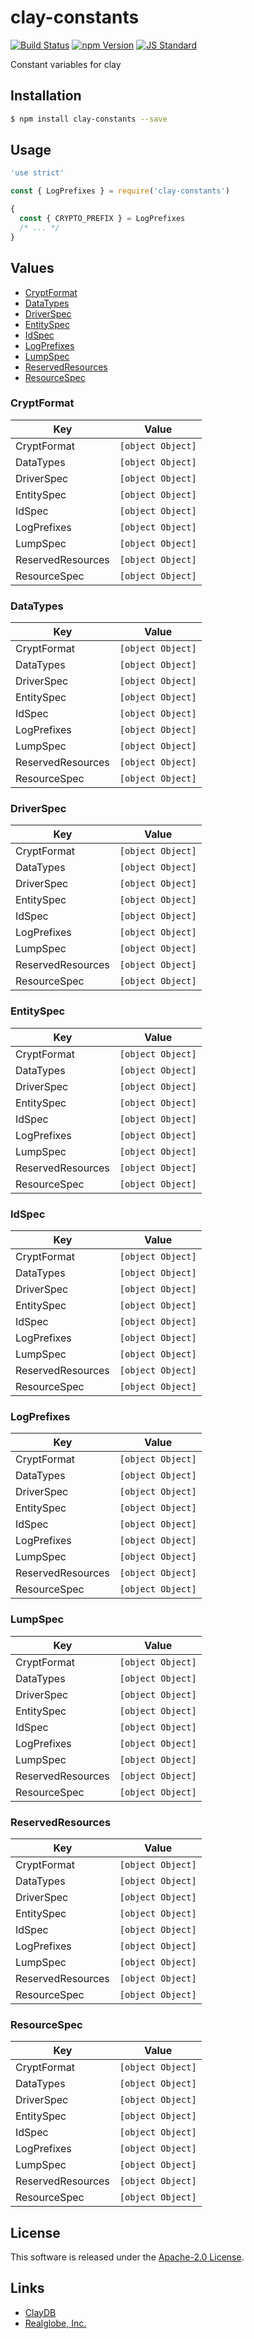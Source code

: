 clay-constants
==========

<!---
This file is generated by ape-tmpl. Do not update manually.
--->

<!-- Badge Start -->
<a name="badges"></a>

[![Build Status][bd_travis_com_shield_url]][bd_travis_com_url]
[![npm Version][bd_npm_shield_url]][bd_npm_url]
[![JS Standard][bd_standard_shield_url]][bd_standard_url]

[bd_repo_url]: https://github.com/realglobe-Inc/clay-constants
[bd_travis_url]: http://travis-ci.org/realglobe-Inc/clay-constants
[bd_travis_shield_url]: http://img.shields.io/travis/realglobe-Inc/clay-constants.svg?style=flat
[bd_travis_com_url]: http://travis-ci.com/realglobe-Inc/clay-constants
[bd_travis_com_shield_url]: https://api.travis-ci.com/realglobe-Inc/clay-constants.svg?token=aeFzCpBZebyaRijpCFmm
[bd_license_url]: https://github.com/realglobe-Inc/clay-constants/blob/master/LICENSE
[bd_codeclimate_url]: http://codeclimate.com/github/realglobe-Inc/clay-constants
[bd_codeclimate_shield_url]: http://img.shields.io/codeclimate/github/realglobe-Inc/clay-constants.svg?style=flat
[bd_codeclimate_coverage_shield_url]: http://img.shields.io/codeclimate/coverage/github/realglobe-Inc/clay-constants.svg?style=flat
[bd_gemnasium_url]: https://gemnasium.com/realglobe-Inc/clay-constants
[bd_gemnasium_shield_url]: https://gemnasium.com/realglobe-Inc/clay-constants.svg
[bd_npm_url]: http://www.npmjs.org/package/clay-constants
[bd_npm_shield_url]: http://img.shields.io/npm/v/clay-constants.svg?style=flat
[bd_standard_url]: http://standardjs.com/
[bd_standard_shield_url]: https://img.shields.io/badge/code%20style-standard-brightgreen.svg

<!-- Badge End -->


<!-- Description Start -->
<a name="description"></a>

Constant variables for clay

<!-- Description End -->


<!-- Overview Start -->
<a name="overview"></a>



<!-- Overview End -->


<!-- Sections Start -->
<a name="sections"></a>

<!-- Section from "doc/guides/01.Installation.md.hbs" Start -->

<a name="section-doc-guides-01-installation-md"></a>

Installation
-----

```bash
$ npm install clay-constants --save
```


<!-- Section from "doc/guides/01.Installation.md.hbs" End -->

<!-- Section from "doc/guides/02.Usage.md.hbs" Start -->

<a name="section-doc-guides-02-usage-md"></a>

Usage
---------

```javascript
'use strict'

const { LogPrefixes } = require('clay-constants')

{
  const { CRYPTO_PREFIX } = LogPrefixes
  /* ... */
}
```


<!-- Section from "doc/guides/02.Usage.md.hbs" End -->

<!-- Section from "doc/guides/03.Values.md.hbs" Start -->

<a name="section-doc-guides-03-values-md"></a>

Values
------

+ [CryptFormat](#CryptFormat)
+ [DataTypes](#DataTypes)
+ [DriverSpec](#DriverSpec)
+ [EntitySpec](#EntitySpec)
+ [IdSpec](#IdSpec)
+ [LogPrefixes](#LogPrefixes)
+ [LumpSpec](#LumpSpec)
+ [ReservedResources](#ReservedResources)
+ [ResourceSpec](#ResourceSpec)


<a name="CryptFormat" ></a>

### CryptFormat

| Key | Value |
| --- | ---- |
| CryptFormat | `[object Object]` |
| DataTypes | `[object Object]` |
| DriverSpec | `[object Object]` |
| EntitySpec | `[object Object]` |
| IdSpec | `[object Object]` |
| LogPrefixes | `[object Object]` |
| LumpSpec | `[object Object]` |
| ReservedResources | `[object Object]` |
| ResourceSpec | `[object Object]` |


<a name="DataTypes" ></a>

### DataTypes

| Key | Value |
| --- | ---- |
| CryptFormat | `[object Object]` |
| DataTypes | `[object Object]` |
| DriverSpec | `[object Object]` |
| EntitySpec | `[object Object]` |
| IdSpec | `[object Object]` |
| LogPrefixes | `[object Object]` |
| LumpSpec | `[object Object]` |
| ReservedResources | `[object Object]` |
| ResourceSpec | `[object Object]` |


<a name="DriverSpec" ></a>

### DriverSpec

| Key | Value |
| --- | ---- |
| CryptFormat | `[object Object]` |
| DataTypes | `[object Object]` |
| DriverSpec | `[object Object]` |
| EntitySpec | `[object Object]` |
| IdSpec | `[object Object]` |
| LogPrefixes | `[object Object]` |
| LumpSpec | `[object Object]` |
| ReservedResources | `[object Object]` |
| ResourceSpec | `[object Object]` |


<a name="EntitySpec" ></a>

### EntitySpec

| Key | Value |
| --- | ---- |
| CryptFormat | `[object Object]` |
| DataTypes | `[object Object]` |
| DriverSpec | `[object Object]` |
| EntitySpec | `[object Object]` |
| IdSpec | `[object Object]` |
| LogPrefixes | `[object Object]` |
| LumpSpec | `[object Object]` |
| ReservedResources | `[object Object]` |
| ResourceSpec | `[object Object]` |


<a name="IdSpec" ></a>

### IdSpec

| Key | Value |
| --- | ---- |
| CryptFormat | `[object Object]` |
| DataTypes | `[object Object]` |
| DriverSpec | `[object Object]` |
| EntitySpec | `[object Object]` |
| IdSpec | `[object Object]` |
| LogPrefixes | `[object Object]` |
| LumpSpec | `[object Object]` |
| ReservedResources | `[object Object]` |
| ResourceSpec | `[object Object]` |


<a name="LogPrefixes" ></a>

### LogPrefixes

| Key | Value |
| --- | ---- |
| CryptFormat | `[object Object]` |
| DataTypes | `[object Object]` |
| DriverSpec | `[object Object]` |
| EntitySpec | `[object Object]` |
| IdSpec | `[object Object]` |
| LogPrefixes | `[object Object]` |
| LumpSpec | `[object Object]` |
| ReservedResources | `[object Object]` |
| ResourceSpec | `[object Object]` |


<a name="LumpSpec" ></a>

### LumpSpec

| Key | Value |
| --- | ---- |
| CryptFormat | `[object Object]` |
| DataTypes | `[object Object]` |
| DriverSpec | `[object Object]` |
| EntitySpec | `[object Object]` |
| IdSpec | `[object Object]` |
| LogPrefixes | `[object Object]` |
| LumpSpec | `[object Object]` |
| ReservedResources | `[object Object]` |
| ResourceSpec | `[object Object]` |


<a name="ReservedResources" ></a>

### ReservedResources

| Key | Value |
| --- | ---- |
| CryptFormat | `[object Object]` |
| DataTypes | `[object Object]` |
| DriverSpec | `[object Object]` |
| EntitySpec | `[object Object]` |
| IdSpec | `[object Object]` |
| LogPrefixes | `[object Object]` |
| LumpSpec | `[object Object]` |
| ReservedResources | `[object Object]` |
| ResourceSpec | `[object Object]` |


<a name="ResourceSpec" ></a>

### ResourceSpec

| Key | Value |
| --- | ---- |
| CryptFormat | `[object Object]` |
| DataTypes | `[object Object]` |
| DriverSpec | `[object Object]` |
| EntitySpec | `[object Object]` |
| IdSpec | `[object Object]` |
| LogPrefixes | `[object Object]` |
| LumpSpec | `[object Object]` |
| ReservedResources | `[object Object]` |
| ResourceSpec | `[object Object]` |




<!-- Section from "doc/guides/03.Values.md.hbs" End -->


<!-- Sections Start -->


<!-- LICENSE Start -->
<a name="license"></a>

License
-------
This software is released under the [Apache-2.0 License](https://github.com/realglobe-Inc/clay-constants/blob/master/LICENSE).

<!-- LICENSE End -->


<!-- Links Start -->
<a name="links"></a>

Links
------

+ [ClayDB][clay_d_b_url]
+ [Realglobe, Inc.][realglobe,_inc__url]

[clay_d_b_url]: https://github.com/realglobe-Inc/claydb
[realglobe,_inc__url]: http://realglobe.jp

<!-- Links End -->
